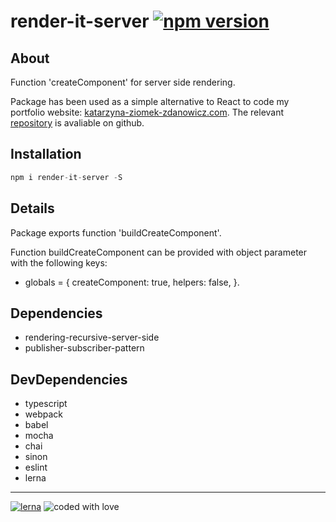 # render-it-server [![npm version](https://badge.fury.io/js/render-it-server.svg)](https://badge.fury.io/js/render-it-server)

## About

Function 'createComponent' for server side rendering.

Package has been used as a simple alternative to React to code my portfolio website: [katarzyna-ziomek-zdanowicz.com](http://katarzyna-ziomek-zdanowicz.com). The relevant [repository](https://github.com/ziomecka/katarzyna-ziomek-zdanowicz) is avaliable on github.

## Installation

```javascript
npm i render-it-server -S
```

## Details

Package exports function 'buildCreateComponent'.

Function buildCreateComponent can be provided with object parameter with the following keys:
* globals = {
  createComponent: true,
  helpers: false,
}.

## Dependencies

* rendering-recursive-server-side
* publisher-subscriber-pattern

## DevDependencies

* typescript
* webpack
* babel
* mocha
* chai
* sinon
* eslint
* lerna

---
[![lerna](https://img.shields.io/static/v1?label=maintained%20with&message=lerna&color=a53860)](https://lerna.js.org/)
![coded with love](https://img.shields.io/static/v1?label=coded%20with&message=love&color=a53860)
